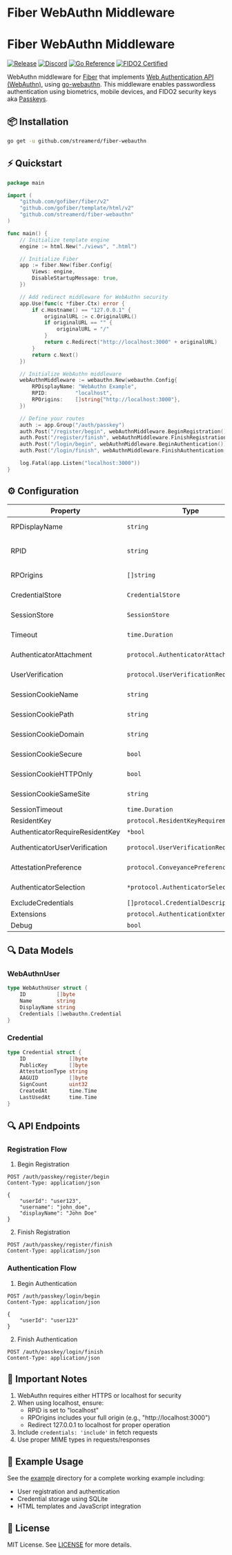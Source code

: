 # Fiber WebAuthn Middleware

# Fiber WebAuthn Middleware

[![Release](https://img.shields.io/github/release/streamerd/fiber-webauthn.svg)](https://github.com/streamerd/fiber-webauthn/releases)
[![Discord](https://img.shields.io/discord/704680098577514527?style=flat&label=%F0%9F%92%AC%20discord&color=00ACD7)](https://gofiber.io/discord)
[![Go Reference](https://pkg.go.dev/badge/github.com/streamerd/fiber-webauthn.svg)](https://pkg.go.dev/github.com/streamerd/fiber-webauthn)
[![FIDO2 Certified](https://img.shields.io/badge/FIDO2-Certified-yellow)](https://fidoalliance.org/fido2/)



WebAuthn middleware for [Fiber](https://github.com/gofiber/fiber) that implements [Web Authentication API (WebAuthn)](https://www.w3.org/TR/webauthn-2/), using [go-webauthn](https://github.com/go-webauthn/webauthn). This middleware enables passwordless authentication using biometrics, mobile devices, and FIDO2 security keys aka [Passkeys](https://fidoalliance.org/passkeys/).


## 📦 Installation

```bash
go get -u github.com/streamerd/fiber-webauthn
```

## ⚡️ Quickstart

```go
package main

import (
    "github.com/gofiber/fiber/v2"
    "github.com/gofiber/template/html/v2"
    "github.com/streamerd/fiber-webauthn"
)

func main() {
    // Initialize template engine
    engine := html.New("./views", ".html")

    // Initialize Fiber
    app := fiber.New(fiber.Config{
        Views: engine,
        DisableStartupMessage: true,
    })

    // Add redirect middleware for WebAuthn security
    app.Use(func(c *fiber.Ctx) error {
        if c.Hostname() == "127.0.0.1" {
            originalURL := c.OriginalURL()
            if originalURL == "" {
                originalURL = "/"
            }
            return c.Redirect("http://localhost:3000" + originalURL)
        }
        return c.Next()
    })

    // Initialize WebAuthn middleware
    webAuthnMiddleware := webauthn.New(webauthn.Config{
        RPDisplayName: "WebAuthn Example",
        RPID:         "localhost",
        RPOrigins:    []string{"http://localhost:3000"},
    })

    // Define your routes
    auth := app.Group("/auth/passkey")
    auth.Post("/register/begin", webAuthnMiddleware.BeginRegistration())
    auth.Post("/register/finish", webAuthnMiddleware.FinishRegistration())
    auth.Post("/login/begin", webAuthnMiddleware.BeginAuthentication())
    auth.Post("/login/finish", webAuthnMiddleware.FinishAuthentication())

    log.Fatal(app.Listen("localhost:3000"))
}
```

## ⚙️ Configuration

| Property | Type | Description | Default | Required |
|----------|------|-------------|----------|----------|
| RPDisplayName | `string` | Human-readable name of your application | - | Yes |
| RPID | `string` | Your application's domain name (e.g., "localhost") | - | Yes |
| RPOrigins | `[]string` | Allowed origins (e.g., ["http://localhost:3000"]) | - | Yes |
| CredentialStore | `CredentialStore` | Custom credential storage implementation | In-memory store | No |
| SessionStore | `SessionStore` | Custom session storage implementation | In-memory store | No |
| Timeout | `time.Duration` | Timeout for WebAuthn operations | `60 * time.Second` | No |
| AuthenticatorAttachment | `protocol.AuthenticatorAttachment` | Platform or Cross-platform authenticator | `""` | No |
| UserVerification | `protocol.UserVerificationRequirement` | User verification requirement | `"preferred"` | No |
| SessionCookieName | `string` | Name of the session cookie | `"webauthn_session"` | No |
| SessionCookiePath | `string` | Path of the session cookie | `"/"` | No |
| SessionCookieDomain | `string` | Domain of the session cookie | Same as RPID | No |
| SessionCookieSecure | `bool` | Whether the cookie is secure | `true` | No |
| SessionCookieHTTPOnly | `bool` | Whether the cookie is HTTP only | `true` | No |
| SessionCookieSameSite | `string` | SameSite attribute of the cookie | `"Strict"` | No |
| SessionTimeout | `time.Duration` | Session validity duration | `5 * time.Minute` | No |
| ResidentKey | `protocol.ResidentKeyRequirement` | Resident key requirement | `"preferred"` | No |
| AuthenticatorRequireResidentKey | `*bool` | Require resident key | `nil` | No |
| AuthenticatorUserVerification | `protocol.UserVerificationRequirement` | User verification requirement | `"preferred"` | No |
| AttestationPreference | `protocol.ConveyancePreference` | Attestation conveyance preference | `"none"` | No |
| AuthenticatorSelection | `*protocol.AuthenticatorSelection` | Authenticator selection criteria | `nil` | No |
| ExcludeCredentials | `[]protocol.CredentialDescriptor` | Credentials to exclude | `nil` | No |
| Extensions | `protocol.AuthenticationExtensions` | WebAuthn extensions | `nil` | No |
| Debug | `bool` | Enable debug logging | `false` | No |


## 🔍 Data Models

### WebAuthnUser
```go
type WebAuthnUser struct {
    ID          []byte
    Name        string
    DisplayName string
    Credentials []webauthn.Credential
}
```

### Credential
```go
type Credential struct {
    ID              []byte
    PublicKey       []byte
    AttestationType string
    AAGUID          []byte
    SignCount       uint32
    CreatedAt       time.Time
    LastUsedAt      time.Time
}
```


## 🔍 API Endpoints

### Registration Flow

1. Begin Registration
```http
POST /auth/passkey/register/begin
Content-Type: application/json

{
    "userId": "user123",
    "username": "john_doe",
    "displayName": "John Doe"
}
```

2. Finish Registration
```http
POST /auth/passkey/register/finish
Content-Type: application/json
```

### Authentication Flow

1. Begin Authentication
```http
POST /auth/passkey/login/begin
Content-Type: application/json

{
    "userId": "user123"
}
```

2. Finish Authentication
```http
POST /auth/passkey/login/finish
Content-Type: application/json
```

## 📝 Important Notes

1. WebAuthn requires either HTTPS or localhost for security
2. When using localhost, ensure:
   - RPID is set to "localhost"
   - RPOrigins includes your full origin (e.g., "http://localhost:3000")
   - Redirect 127.0.0.1 to localhost for proper operation
3. Include `credentials: 'include'` in fetch requests
4. Use proper MIME types in requests/responses


## 🚀 Example Usage

See the [example](example) directory for a complete working example including:
- User registration and authentication
- Credential storage using SQLite
- HTML templates and JavaScript integration

## 📄 License

MIT License. See [LICENSE](LICENSE) for more details.
